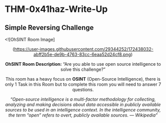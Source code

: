 # THM-0x41haz-Write-Up
## Simple Reversing Challenge

<![OhSINT Room Image] <center> (https://user-images.githubusercontent.com/29344252/172438032-abff2b5e-de9b-4763-83cc-6eaa52d24cf8.png) <center>

**OhSINT Room Description:** “Are you able to use open source intelligence to solve this challenge?”

This room has a heavy focus on **OSINT** (Open-Source Intelligence), there is only 1 Task in this Room but to complete this room you will need to answer 7 questions.

*“Open-source intelligence is a multi-factor methodology for collecting, analyzing and making decisions about data accessible in publicly available sources to be used in an intelligence context. In the intelligence community, the term “open” refers to overt, publicly available sources. — Wikipedia”*
